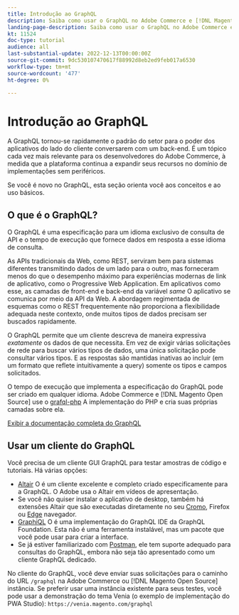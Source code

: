 ```yaml
---
title: Introdução ao GraphQL
description: Saiba como usar o GraphQL no Adobe Commerce e [!DNL Magento Open Source]. Usar chamadas de GET e POST para GraphQL para Adobe Commerce e [!DNL Magento Open Source].
landing-page-description: Saiba como usar o GraphQL no Adobe Commerce e [!DNL Magento Open Source]. Usar chamadas de GET e POST para GraphQL para Adobe Commerce e [!DNL Magento Open Source].
kt: 11524
doc-type: tutorial
audience: all
last-substantial-update: 2022-12-13T00:00:00Z
source-git-commit: 9dc530107470617f88992d8eb2ed9feb017a6530
workflow-type: tm+mt
source-wordcount: '477'
ht-degree: 0%

---
```


# Introdução ao GraphQL

A GraphQL tornou-se rapidamente o padrão do setor para o poder dos aplicativos do lado do cliente conversarem com um back-end. É um tópico cada vez mais relevante para os desenvolvedores do Adobe Commerce, à medida que a plataforma continua a expandir seus recursos no domínio de implementações sem periféricos.

Se você é novo no GraphQL, esta seção orienta você aos conceitos e ao uso básicos.

## O que é o GraphQL?

O GraphQL é uma especificação para um idioma exclusivo de consulta de API e o tempo de execução que fornece dados em resposta a esse idioma de consulta.

As APIs tradicionais da Web, como REST, serviram bem para sistemas diferentes transmitindo dados de um lado para o outro, mas forneceram menos do que o desempenho máximo para experiências modernas de link de aplicativo, como o Progressive Web Application. Em aplicativos como esse, as camadas de front-end e back-end da variável _same_ O aplicativo se comunica por meio da API da Web. A abordagem regimentada de esquemas como o REST frequentemente não proporciona a flexibilidade adequada neste contexto, onde muitos tipos de dados precisam ser buscados rapidamente.

O GraphQL permite que um cliente descreva de maneira expressiva _exatamente_ os dados de que necessita. Em vez de exigir várias solicitações de rede para buscar vários tipos de dados, uma única solicitação pode consultar vários tipos. E as respostas são mantidas inativas ao incluir (em um formato que reflete intuitivamente a query) somente os tipos e campos solicitados.

O tempo de execução que implementa a especificação do GraphQL pode ser criado em qualquer idioma. Adobe Commerce e [!DNL Magento Open Source] use o
[grafql-php](https://webonyx.github.io/graphql-php/) A implementação do PHP e cria suas próprias camadas sobre ela.

[Exibir a documentação completa do GraphQL](https://graphql.org/learn)

## Usar um cliente do GraphQL

Você precisa de um cliente GUI GraphQL para testar amostras de código e tutoriais. Há várias opções:

* [Altair](https://altairgraphql.dev/) O é um cliente excelente e completo criado especificamente para a GraphQL. O Adobe usa o Altair em vídeos de apresentação.
* Se você não quiser instalar o aplicativo de desktop, também há extensões Altair que são executadas diretamente no seu
   [Cromo](https://chrome.google.com/webstore/detail/altair-graphql-client/flnheeellpciglgpaodhkhmapeljopja), Firefox ou [Edge](https://microsoftedge.microsoft.com/addons/detail/altair-graphql-client/kpggioiimijgcalmnfnalgglgooonopa) navegador.
* [GraphiQL](https://github.com/graphql/graphiql/tree/main/packages/graphiql) O é uma implementação do GraphQL IDE da GraphQL Foundation. Esta não é uma ferramenta instalável, mas um pacote que você pode usar para criar a interface.
* Se já estiver familiarizado com [Postman](https://www.postman.com/), ele tem suporte adequado para consultas do GraphQL, embora não seja tão apresentado como um cliente GraphQL dedicado.

No cliente do GraphQL, você deve enviar suas solicitações para o caminho do URL `/graphql` na Adobe Commerce ou [!DNL Magento Open Source] instância. Se preferir usar uma instância existente para seus testes, você pode usar a demonstração do tema Venia (o exemplo de implementação do PWA Studio): `https://venia.magento.com/graphql`

